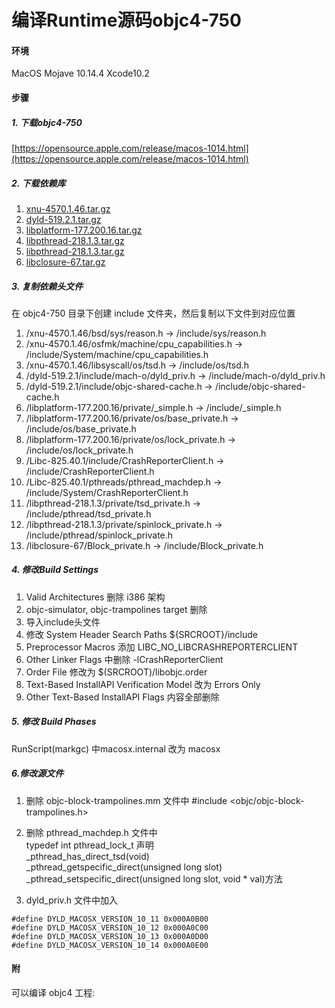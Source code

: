 # 编译Runtime源码objc4-750

#### 环境
MacOS Mojave 10.14.4
Xcode10.2

#### 步骤
##### 1. 下载objc4-750
 [https://opensource.apple.com/release/macos-1014.html](https://opensource.apple.com/release/macos-1014.html)

##### 2. 下载依赖库

1. [xnu-4570.1.46.tar.gz](https://opensource.apple.com/tarballs/xnu/xnu-4570.1.46.tar.gz)
2. [dyld-519.2.1.tar.gz](https://opensource.apple.com/tarballs/dyld/dyld-519.2.1.tar.gz)
3. [libplatform-177.200.16.tar.gz](https://opensource.apple.com/tarballs/libplatform/libplatform-177.200.16.tar.gz)
4. [libpthread-218.1.3.tar.gz](https://opensource.apple.com/tarballs/Libc/Libc-825.40.1.tar.gz)
5. [libpthread-218.1.3.tar.gz](https://opensource.apple.com/tarballs/libpthread/libpthread-218.1.3.tar.gz)
6. [libclosure-67.tar.gz](https://opensource.apple.com/tarballs/libclosure/libclosure-67.tar.gz)

##### 3. 复制依赖头文件
在 objc4-750 目录下创建 include 文件夹，然后复制以下文件到对应位置
1. /xnu-4570.1.46/bsd/sys/reason.h -> /include/sys/reason.h
2. /xnu-4570.1.46/osfmk/machine/cpu_capabilities.h -> /include/System/machine/cpu_capabilities.h
3. /xnu-4570.1.46/libsyscall/os/tsd.h -> /include/os/tsd.h
4. /dyld-519.2.1/include/mach-o/dyld_priv.h -> /include/mach-o/dyld_priv.h
5. /dyld-519.2.1/include/objc-shared-cache.h -> /include/objc-shared-cache.h
6. /libplatform-177.200.16/private/_simple.h -> /include/_simple.h
7. /libplatform-177.200.16/private/os/base_private.h -> /include/os/base_private.h
8. /libplatform-177.200.16/private/os/lock_private.h -> /include/os/lock_private.h
9. /Libc-825.40.1/include/CrashReporterClient.h -> /include/CrashReporterClient.h
10. /Libc-825.40.1/pthreads/pthread_machdep.h -> /include/System/CrashReporterClient.h
11. /libpthread-218.1.3/private/tsd_private.h -> /include/pthread/tsd_private.h
12. /libpthread-218.1.3/private/spinlock_private.h -> /include/pthread/spinlock_private.h
13. /libclosure-67/Block_private.h -> /include/Block_private.h

##### 4. 修改Build Settings
1. Valid Architectures 删除 i386 架构
2. objc-simulator, objc-trampolines target 删除
3. 导入include头文件
4. 修改 System Header Search Paths ${SRCROOT}/include
5. Preprocessor Macros 添加 LIBC_NO_LIBCRASHREPORTERCLIENT
6. Other Linker Flags 中删除 -lCrashReporterClient
7. Order File 修改为 $(SRCROOT)/libobjc.order
8. Text-Based InstallAPI Verification Model 改为 Errors Only
9. Other Text-Based InstallAPI Flags 内容全部删除

##### 5. 修改 Build Phases
RunScript(markgc) 中macosx.internal 改为 macosx

##### 6.修改源文件
1. 删除 objc-block-trampolines.mm 文件中 #include <objc/objc-block-trampolines.h>

2. 删除 pthread_machdep.h 文件中 <br>typedef int pthread_lock_t 声明 <br> _pthread_has_direct_tsd(void) <br> _pthread_getspecific_direct(unsigned long slot) <br> _pthread_setspecific_direct(unsigned long slot, void * val)方法

3. dyld_priv.h 文件中加入 
```
#define DYLD_MACOSX_VERSION_10_11 0x000A0B00 
#define DYLD_MACOSX_VERSION_10_12 0x000A0C00
#define DYLD_MACOSX_VERSION_10_13 0x000A0D00
#define DYLD_MACOSX_VERSION_10_14 0x000A0E00
```

#### 附
可以编译 objc4 工程: 